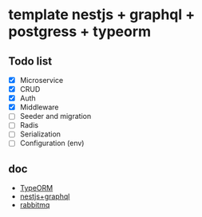 # template nestjs + graphql + postgress + typeorm

## Todo list

- [x] Microservice
- [x] CRUD
- [x] Auth
- [x] Middleware
- [ ] Seeder and migration
- [ ] Radis
- [ ] Serialization
- [ ] Configuration (env)

## doc

- [TypeORM](https://typeorm.io/#/)
- [nestjs+graphql](https://docs.nestjs.com/graphql/quick-start)
- [rabbitmq](https://hub.docker.com/_/rabbitmq)
